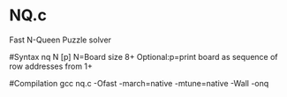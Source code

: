# NQ.c
Fast N-Queen Puzzle solver

#Syntax
nq N [p]
N=Board size 8+
Optional:p=print board as sequence of row addresses from 1+


#Compilation
gcc nq.c -Ofast  -march=native -mtune=native -Wall -onq

